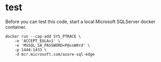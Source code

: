 # test
Before you can test this code, start a local Microsoft SQLServer docker container.

```
docker run --cap-add SYS_PTRACE \
    -e 'ACCEPT_EULA=1' \
    -e 'MSSQL_SA_PASSWORD=P@ssW0rd' \
    -p 1444:1433 \
    -d mcr.microsoft.com/azure-sql-edge
```
